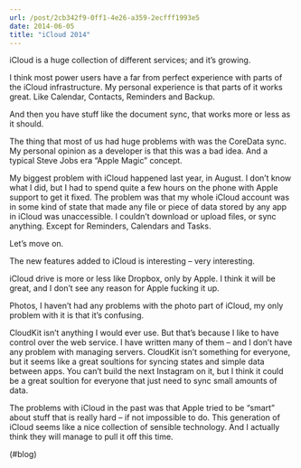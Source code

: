 ```yaml
---
url: /post/2cb342f9-0ff1-4e26-a359-2ecfff1993e5
date: 2014-06-05
title: "iCloud 2014"
---
```


iCloud is a huge collection of different services; and it&#8217;s growing.



I think most power users have a far from perfect experience with parts of the iCloud infrastructure. My personal experience is that parts of it works great. Like Calendar, Contacts, Reminders and Backup.



And then you have stuff like the document sync, that works more or less as it should.



The thing that most of us had huge problems with was the CoreData sync. My personal opinion as a developer is that this was a bad idea. And a typical Steve Jobs era &#8220;Apple Magic&#8221; concept.



My biggest problem with iCloud happened last year, in August. I don&#8217;t know what I did, but I had to spend quite a few hours on the phone with Apple support to get it fixed. The problem was that my whole iCloud account was in some kind of state that made any file or piece of data stored by any app in iCloud was unaccessible. I couldn&#8217;t download or upload files, or sync anything. Except for Reminders, Calendars and Tasks.



Let&#8217;s move on.



The new features added to iCloud is interesting – very interesting.



iCloud drive is more or less like Dropbox, only by Apple. I think it will be great, and I don&#8217;t see any reason for Apple fucking it up.



Photos, I haven&#8217;t had any problems with the photo part of iCloud, my only problem with it is that it&#8217;s confusing.



CloudKit isn&#8217;t anything I would ever use. But that&#8217;s because I like to have control over the web service. I have written many of them – and I don&#8217;t have any problem with managing servers. CloudKit isn&#8217;t something for everyone, but it seems like a great soultions for syncing states and simple data between apps. You can&#8217;t build the next Instagram on it, but I think it could be a great soultion for everyone that just need to sync small amounts of data.



The problems with iCloud in the past was that Apple tried to be &#8220;smart&#8221; about stuff that is really hard – if not impossible to do. This generation of iCloud seems like a nice collection of sensible technology. And I actually think they will manage to pull it off this time.



(#blog)